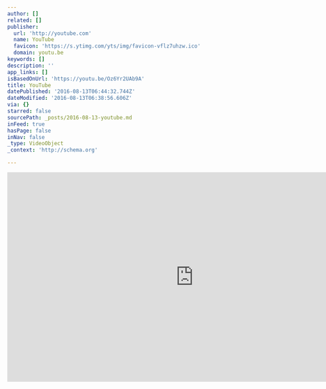 ```yaml
---
author: []
related: []
publisher:
  url: 'http://youtube.com'
  name: YouTube
  favicon: 'https://s.ytimg.com/yts/img/favicon-vflz7uhzw.ico'
  domain: youtu.be
keywords: []
description: ''
app_links: []
isBasedOnUrl: 'https://youtu.be/Oz6Yr2UAb9A'
title: YouTube
datePublished: '2016-08-13T06:44:32.744Z'
dateModified: '2016-08-13T06:38:56.606Z'
via: {}
starred: false
sourcePath: _posts/2016-08-13-youtube.md
inFeed: true
hasPage: false
inNav: false
_type: VideoObject
_context: 'http://schema.org'

---
```

<iframe src="https://cdn.embedly.com/widgets/media.html?url=http%3A%2F%2Fwww.youtube.com%2Fwatch%3Fv%3DOz6Yr2UAb9A&amp;src=http%3A%2F%2Fwww.youtube.com%2Fembed%2FOz6Yr2UAb9A&amp;type=text%2Fhtml&amp;key=b7d04c9b404c499eba89ee7072e1c4f7&amp;schema=youtube" width="854" height="480" scrolling="no" frameborder="0" allowfullscreen="" style=""></iframe>